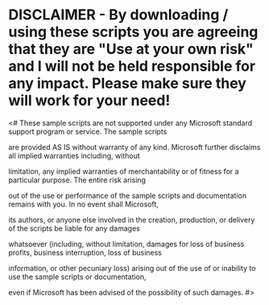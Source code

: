 #  DISCLAIMER - By downloading / using these scripts you are agreeing that they are "Use at your own risk" and I will not be held responsible for any impact.  Please make sure they will work for your need!

<# These sample scripts are not supported under any Microsoft standard support program or service. The sample scripts 

are provided AS IS without warranty of any kind. Microsoft further disclaims all implied warranties including, without 

limitation, any implied warranties of merchantability or of fitness for a particular purpose. The entire risk arising 

out of the use or performance of the sample scripts and documentation remains with you. In no event shall Microsoft, 

its authors, or anyone else involved in the creation, production, or delivery of the scripts be liable for any damages 

whatsoever (including, without limitation, damages for loss of business profits, business interruption, loss of business 

information, or other pecuniary loss) arising out of the use of or inability to use the sample scripts or documentation, 

even if Microsoft has been advised of the possibility of such damages. #>
